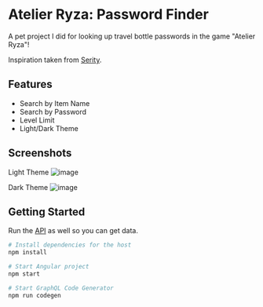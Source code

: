 # Atelier Ryza: Password Finder

A pet project I did for looking up travel bottle passwords in the game "Atelier Ryza"! 

Inspiration taken from [Serity](https://github.com/Serity/serity.github.io).

## Features

- Search by Item Name
- Search by Password
- Level Limit
- Light/Dark Theme

## Screenshots
Light Theme
![image](https://user-images.githubusercontent.com/6721822/68551064-e7699e00-0443-11ea-8bb4-a874ef235b16.png)

Dark Theme
![image](https://user-images.githubusercontent.com/6721822/68551057-dae54580-0443-11ea-9dd0-b48f61f24908.png)


## Getting Started

Run the [API](https://github.com/cerino-ligutom/atelier-ryza-api) as well so you can get data.

```bash
# Install dependencies for the host
npm install

# Start Angular project
npm start

# Start GraphQL Code Generator
npm run codegen
```
